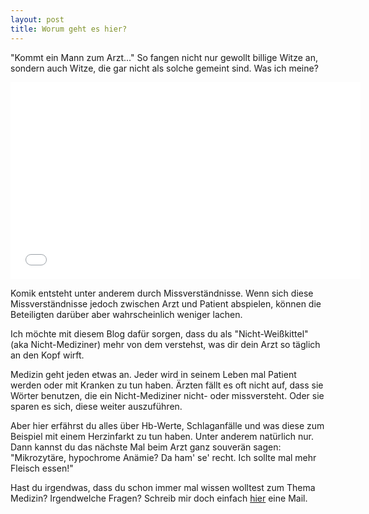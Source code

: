 ```yaml
---
layout: post
title: Worum geht es hier?
---
```


"Kommt ein Mann zum Arzt..." So fangen nicht nur gewollt billige Witze an, sondern auch Witze, die gar nicht als solche gemeint sind. Was ich meine? 

<iframe width="560" height="315" src="//www.youtube.com/embed/YGyTV-zZHNQ" frameborder="0" allowfullscreen></iframe>

Komik entsteht unter anderem durch Missverständnisse. Wenn sich diese Missverständnisse jedoch zwischen Arzt und Patient abspielen, können die Beteiligten darüber aber wahrscheinlich weniger lachen.

Ich möchte mit diesem Blog dafür sorgen, dass du als "Nicht-Weißkittel" (aka Nicht-Mediziner) mehr von dem verstehst, was dir dein Arzt so täglich an den Kopf wirft.

Medizin geht jeden etwas an. Jeder wird in seinem Leben mal Patient werden oder mit Kranken zu tun haben. Ärzten fällt es oft nicht auf, dass sie Wörter benutzen, die ein Nicht-Mediziner nicht- oder missversteht. Oder sie sparen es sich, diese weiter auszuführen.

Aber hier erfährst du alles über Hb-Werte, Schlaganfälle und was diese zum Beispiel mit einem Herzinfarkt zu tun haben. Unter anderem natürlich nur. Dann kannst du das nächste Mal beim Arzt ganz souverän sagen: "Mikrozytäre, hypochrome Anämie? Da ham' se' recht. Ich sollte mal mehr Fleisch essen!" 

Hast du irgendwas, dass du schon immer mal wissen wolltest zum Thema Medizin? Irgendwelche Fragen? Schreib mir doch einfach [hier](mailto:rasmus_oo@hotmail.de) eine Mail.
